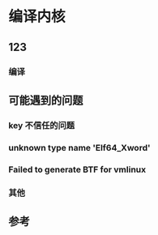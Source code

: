 
# 编译内核

## 123

### 编译

## 可能遇到的问题

### key 不信任的问题

### unknown type name 'Elf64_Xword'

### Failed to generate BTF for vmlinux

### 其他

## 参考

